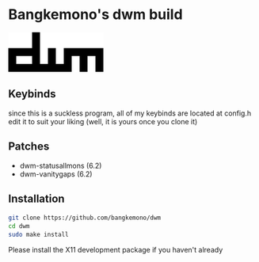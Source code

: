 # Bangkemono's dwm build
![dwm](https://github.com/bangkemono/dwm/blob/master/dwm.png)

## Keybinds
since this is a suckless program, all of my keybinds are located at config.h<br>
edit it to suit your liking (well, it is yours once you clone it)

## Patches
* dwm-statusallmons (6.2)
* dwm-vanitygaps (6.2)

## Installation
```bash
git clone https://github.com/bangkemono/dwm
cd dwm
sudo make install
```

Please install the X11 development package if you haven't already
